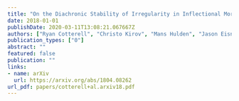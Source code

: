 ```yaml
---
title: "On the Diachronic Stability of Irregularity in Inflectional Morphology"
date: 2018-01-01
publishDate: 2020-03-11T13:08:21.067667Z
authors: ["Ryan Cotterell", "Christo Kirov", "Mans Hulden", "Jason Eisner"]
publication_types: ["0"]
abstract: ""
featured: false
publication: ""
links:
- name: arXiv
  url: https://arxiv.org/abs/1804.08262
url_pdf: papers/cotterell+al.arxiv18.pdf
---
```


